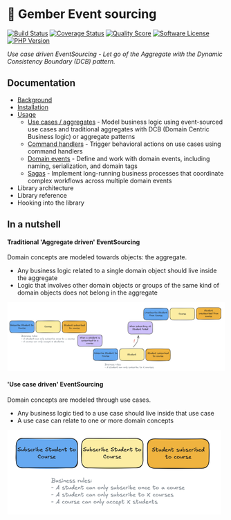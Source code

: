 # 🫚 Gember Event sourcing
[![Build Status](https://scrutinizer-ci.com/g/GemberPHP/event-sourcing/badges/build.png?b=main)](https://github.com/GemberPHP/event-sourcing/actions)
[![Coverage Status](https://img.shields.io/scrutinizer/coverage/g/GemberPHP/event-sourcing.svg?style=flat)](https://scrutinizer-ci.com/g/GemberPHP/event-sourcing/code-structure)
[![Quality Score](https://img.shields.io/scrutinizer/g/GemberPHP/event-sourcing.svg?style=flat)](https://scrutinizer-ci.com/g/GemberPHP/event-sourcing)
[![Software License](https://img.shields.io/badge/license-MIT-brightgreen.svg?style=flat)](LICENSE)
[![PHP Version](https://img.shields.io/badge/php-%5E8.3-8892BF.svg?style=flat)](http://www.php.net)

_Use case driven EventSourcing - Let go of the Aggregate with the Dynamic Consistency Boundary (DCB) pattern._

## Documentation

- [Background](/docs/background.md)
- [Installation](/docs/installation.md)
- [Usage](/docs/usage.md)
  - [Use cases / aggregates](/docs/usage/use-cases.md) - Model business logic using event-sourced use cases and traditional aggregates with DCB (Domain Centric Business logic) or aggregate patterns
  - [Command handlers](/docs/usage/command-handlers.md) - Trigger behavioral actions on use cases using command handlers
  - [Domain events](/docs/usage/domain-events.md) - Define and work with domain events, including naming, serialization, and domain tags
  - [Sagas](/docs/usage/sagas.md) - Implement long-running business processes that coordinate complex workflows across multiple domain events
- Library architecture
- Library reference
- Hooking into the library

## In a nutshell

#### Traditional 'Aggregate driven' EventSourcing

Domain concepts are modeled towards objects: the aggregate.

- Any business logic related to a single domain object should live inside the aggregate
- Logic that involves other domain objects or groups of the same kind of domain objects does not belong in the aggregate

<img width="1262" alt="aggregate-driven-event-sourcing" src="/docs/images/aggregate-driven-event-sourcing.png" />

#### 'Use case driven' EventSourcing
Domain concepts are modeled through use cases.

- Any business logic tied to a use case should live inside that use case
- A use case can relate to one or more domain concepts

<img width="495" alt="use-case-driven-event-sourcing" src="/docs/images/use-case-driven-event-sourcing.png" />